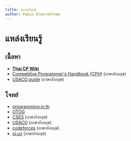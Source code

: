 ```yaml
---
title: แหล่งเรียนรู้
author: Pakin Olanraktham
---
```


# แหล่งเรียนรู้

## เนื้อหา
- **[Thai CP Wiki](https://thai-cp.github.io/)**
- [Competitive Programmer's Handbook (CPH)](https://cses.fi/book/book.pdf) (ภาษาอังกฤษ)
- [USACO.guide](https://usaco.guide) (ภาษาอังกฤษ)

## โจทย์
- [programming.in.th](https://programming.in.th)
- [OTOG](https://otog.in.th)
- [CSES](https://cses.fi/problemset) (ภาษาอังกฤษ)
- [USACO](https://usaco.org) (ภาษาอังกฤษ)
- [codeforces](https://codeforces.com) (ภาษาอังกฤษ)
- [oj.uz](https://oj.uz) (ภาษาอังกฤษ)